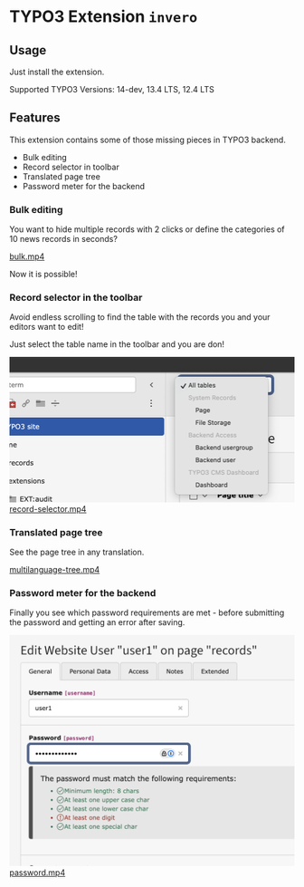 # TYPO3 Extension `invero`

## Usage

Just install the extension.

Supported TYPO3 Versions: 14-dev, 13.4 LTS, 12.4 LTS

## Features

This extension contains some of those missing pieces in TYPO3 backend.

- Bulk editing
- Record selector in toolbar
- Translated page tree
- Password meter for the backend

### Bulk editing

You want to hide multiple records with 2 clicks or define the categories of 10 news records in seconds?

[bulk.mp4](Resources/Public/Screenshots/bulk.mp4)

Now it is possible!

### Record selector in the toolbar

Avoid endless scrolling to find the table with the records you and your editors want to edit!

Just select the table name in the toolbar and you are don!

![record-selector.png](Resources/Public/Screenshots/record-selector.png)
[record-selector.mp4](Resources/Public/Screenshots/record-selector.mp4)

### Translated page tree

See the page tree in any translation.

[multilanguage-tree.mp4](Resources/Public/Screenshots/multilanguage-tree.mp4)

### Password meter for the backend

Finally you see which password requirements are met - before submitting the password and getting an error after saving.

![password-meter.png](Resources/Public/Screenshots/password-meter.png)
[password.mp4](Resources/Public/Screenshots/password.mp4)
